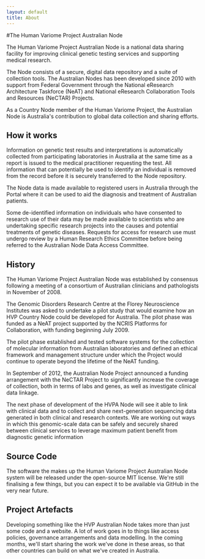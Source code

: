 ```yaml
---
layout: default
title: About
---
```


#The Human Variome Project Australian Node


The Human Variome Project Australian Node is a national data sharing facility for improving clinical genetic testing services and supporting medical research.

The Node consists of a secure, digital data repository and a suite of collection tools. The Australian Nodes has been developed since 2010 with support from Federal Government through the National eResearch Architecture Taskforce (NeAT) and National eResearch Collaboration Tools and Resources (NeCTAR) Projects.

As a Country Node member of the Human Variome Project, the Australian Node is Australia's contribution to global data collection and sharing efforts.

## How it works
Information on genetic test results and interpretations is automatically collected from participating laboratories in Australia at the same time as a report is issued to the medical practitioner requesting the test. All information that can potentially be used to identify an individual is removed from the record before it is securely transferred to the Node repository.

The Node data is made available to registered users in Australia through the Portal where it can be used to aid the diagnosis and treatment of Australian patients.

Some de-identified information on individuals who have consented to research use of their data may be made available to scientists who are undertaking specific research projects into the causes and potential treatments of genetic diseases. Requests for access for research use must undergo review by a Human Research Ethics Committee before being referred to the Australian Node Data Access Committee.

## History
The Human Variome Project Australian Node was established by consensus following a meeting of a consortium of Australian clinicians and pathologists in November of 2008.

The Genomic Disorders Research Centre at the Florey Neuroscience Institutes was asked to undertake a pilot study that would examine how an HVP Country Node could be developed for Australia. The pilot phase was funded as a NeAT project supported by the NCRIS Platforms for Collaboration, with funding beginning July 2009.

The pilot phase established and tested software systems for the collection of molecular information from Australian laboratories and defined an ethical framework and management structure under which the Project would continue to operate beyond the lifetime of the NeAT funding.

In September of 2012, the Australian Node Project announced a funding arrangement with the NeCTAR Project to significantly increase the coverage of collection, both in terms of labs and genes, as well as investigate clinical data linkage.

The next phase of development of the HVPA Node will see it able to link with clinical data and to collect and share next-generation sequencing data generated in both clinical and research contexts. We are working out ways in which this genomic-scale data can be safely and securely shared between clinical services to leverage maximum patient benefit from diagnostic genetic information

## Source Code
The software the makes up the Human Variome Project Australian Node system will be released under the open-source MIT license. We're still finalising a few things, but you can expect it to be available via GitHub in the very near future.

## Project Artefacts
Developing something like the HVP Australian Node takes more than just some code and a website. A lot of work goes in to things like access policies, governance arrangements and data modelling. In the coming months, we'll start sharing the work we've done in these areas, so that other countries can build on what we've created in Australia.